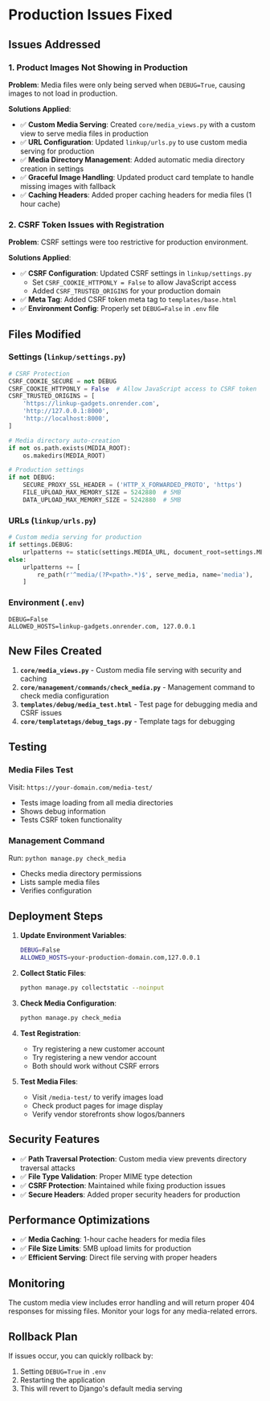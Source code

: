 # Production Issues Fixed

## Issues Addressed

### 1. Product Images Not Showing in Production
**Problem**: Media files were only being served when `DEBUG=True`, causing images to not load in production.

**Solutions Applied**:
- ✅ **Custom Media Serving**: Created `core/media_views.py` with a custom view to serve media files in production
- ✅ **URL Configuration**: Updated `linkup/urls.py` to use custom media serving for production
- ✅ **Media Directory Management**: Added automatic media directory creation in settings
- ✅ **Graceful Image Handling**: Updated product card template to handle missing images with fallback
- ✅ **Caching Headers**: Added proper caching headers for media files (1 hour cache)

### 2. CSRF Token Issues with Registration
**Problem**: CSRF settings were too restrictive for production environment.

**Solutions Applied**:
- ✅ **CSRF Configuration**: Updated CSRF settings in `linkup/settings.py`
  - Set `CSRF_COOKIE_HTTPONLY = False` to allow JavaScript access
  - Added `CSRF_TRUSTED_ORIGINS` for your production domain
- ✅ **Meta Tag**: Added CSRF token meta tag to `templates/base.html`
- ✅ **Environment Config**: Properly set `DEBUG=False` in `.env` file

## Files Modified

### Settings (`linkup/settings.py`)
```python
# CSRF Protection
CSRF_COOKIE_SECURE = not DEBUG
CSRF_COOKIE_HTTPONLY = False  # Allow JavaScript access to CSRF token
CSRF_TRUSTED_ORIGINS = [
    'https://linkup-gadgets.onrender.com',
    'http://127.0.0.1:8000',
    'http://localhost:8000',
]

# Media directory auto-creation
if not os.path.exists(MEDIA_ROOT):
    os.makedirs(MEDIA_ROOT)

# Production settings
if not DEBUG:
    SECURE_PROXY_SSL_HEADER = ('HTTP_X_FORWARDED_PROTO', 'https')
    FILE_UPLOAD_MAX_MEMORY_SIZE = 5242880  # 5MB
    DATA_UPLOAD_MAX_MEMORY_SIZE = 5242880  # 5MB
```

### URLs (`linkup/urls.py`)
```python
# Custom media serving for production
if settings.DEBUG:
    urlpatterns += static(settings.MEDIA_URL, document_root=settings.MEDIA_ROOT)
else:
    urlpatterns += [
        re_path(r'^media/(?P<path>.*)$', serve_media, name='media'),
    ]
```

### Environment (`.env`)
```
DEBUG=False
ALLOWED_HOSTS=linkup-gadgets.onrender.com, 127.0.0.1
```

## New Files Created

1. **`core/media_views.py`** - Custom media file serving with security and caching
2. **`core/management/commands/check_media.py`** - Management command to check media configuration
3. **`templates/debug/media_test.html`** - Test page for debugging media and CSRF issues
4. **`core/templatetags/debug_tags.py`** - Template tags for debugging

## Testing

### Media Files Test
Visit: `https://your-domain.com/media-test/`
- Tests image loading from all media directories
- Shows debug information
- Tests CSRF token functionality

### Management Command
Run: `python manage.py check_media`
- Checks media directory permissions
- Lists sample media files
- Verifies configuration

## Deployment Steps

1. **Update Environment Variables**:
   ```bash
   DEBUG=False
   ALLOWED_HOSTS=your-production-domain.com,127.0.0.1
   ```

2. **Collect Static Files**:
   ```bash
   python manage.py collectstatic --noinput
   ```

3. **Check Media Configuration**:
   ```bash
   python manage.py check_media
   ```

4. **Test Registration**:
   - Try registering a new customer account
   - Try registering a new vendor account
   - Both should work without CSRF errors

5. **Test Media Files**:
   - Visit `/media-test/` to verify images load
   - Check product pages for image display
   - Verify vendor storefronts show logos/banners

## Security Features

- ✅ **Path Traversal Protection**: Custom media view prevents directory traversal attacks
- ✅ **File Type Validation**: Proper MIME type detection
- ✅ **CSRF Protection**: Maintained while fixing production issues
- ✅ **Secure Headers**: Added proper security headers for production

## Performance Optimizations

- ✅ **Media Caching**: 1-hour cache headers for media files
- ✅ **File Size Limits**: 5MB upload limits for production
- ✅ **Efficient Serving**: Direct file serving with proper headers

## Monitoring

The custom media view includes error handling and will return proper 404 responses for missing files. Monitor your logs for any media-related errors.

## Rollback Plan

If issues occur, you can quickly rollback by:
1. Setting `DEBUG=True` in `.env`
2. Restarting the application
3. This will revert to Django's default media serving